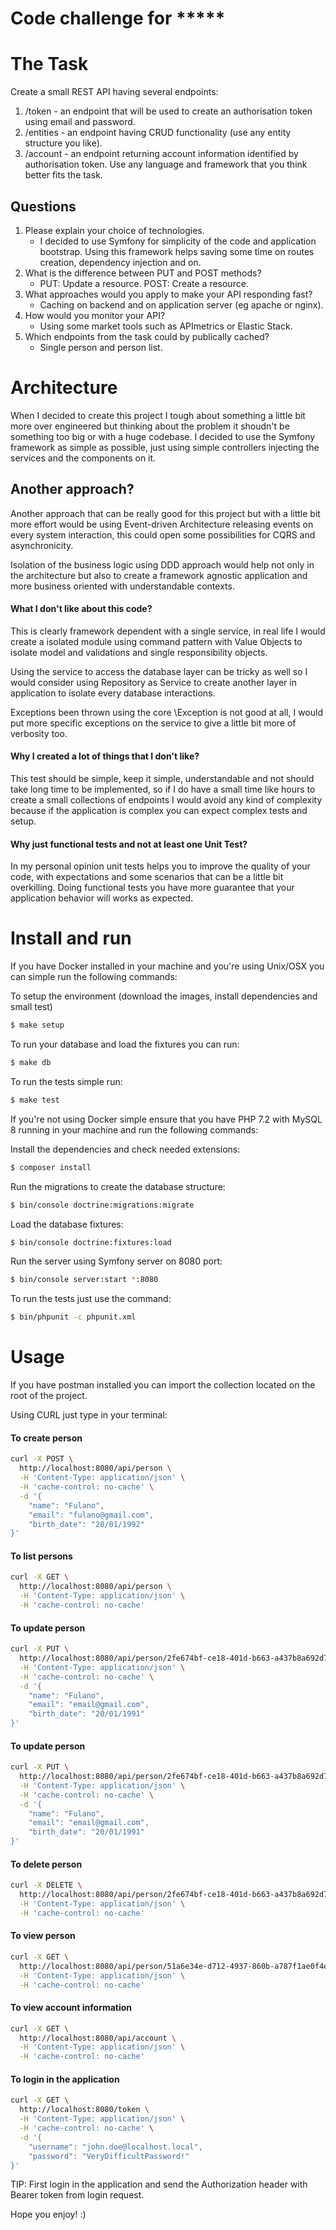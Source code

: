 Code challenge for *****
========================

# The Task

Create a small REST API having several endpoints:
1. /token - an endpoint that will be used to create an authorisation token using email
and password.
2. /entities - an endpoint having CRUD functionality (use any entity structure you like).
3. /account - an endpoint returning account information identified by authorisation
token.
Use any language and framework that you think better fits the task.

## Questions

1. Please explain your choice of technologies.
	- I decided to use Symfony for simplicity of the code and application bootstrap. Using this framework helps saving some time on routes creation, dependency injection and on.
2. What is the difference between PUT and POST methods?
	- PUT: Update a resource. POST: Create a resource.
3. What approaches would you apply to make your API responding fast?
	- Caching on backend and on application server (eg apache or nginx).
4. How would you monitor your API?
	- Using some market tools such as APImetrics or Elastic Stack.
5. Which endpoints from the task could by publically cached?
	- Single person and person list.
	
# Architecture

When I decided to create this project I tough about something a little bit more over engineered but thinking about the problem it shoudn't be something too big or with a huge codebase.
I decided to use the Symfony framework as simple as possible, just using simple controllers injecting the services and the components on it.

## Another approach?

Another approach that can be really good for this project but with a little bit more effort would be using Event-driven Architecture releasing events on every system interaction, this could open some possibilities for CQRS and asynchronicity.

Isolation of the business logic using DDD approach would help not only in the architecture but also to create a framework agnostic application and more business oriented with understandable contexts.

#### What I don't like about this code?

This is clearly framework dependent with a single service, in real life I would create a isolated module using command pattern with Value Objects to isolate model and validations and single responsibility objects.

Using the service to access the database layer can be tricky as well so I would consider using Repository as Service to create another layer in application to isolate every database interactions.

Exceptions been thrown using the core \Exception is not good at all, I would put more specific exceptions on the service to give a little bit more of verbosity too.

#### Why I created a lot of things that I don't like?

This test should be simple, keep it simple, understandable and not should take long time to be implemented, so if I do have a small time like hours to create a small collections of endpoints I would avoid any kind of complexity because if the application is complex you can expect complex tests and setup.

#### Why just functional tests and not at least one Unit Test?

In my personal opinion unit tests helps you to improve the quality of your code, with expectations and some scenarios that can be a little bit overkilling. Doing functional tests you have more guarantee that your application behavior will works as expected.


# Install and run

If you have Docker installed in your machine and you're using Unix/OSX you can simple run the following commands:

To setup the environment (download the images, install dependencies and small test)
```bash
$ make setup  
```

To run your database and load the fixtures you can run:
```bash
$ make db
```

To run the tests simple run:
```bash
$ make test
```

If you're not using Docker simple ensure that you have PHP 7.2 with MySQL 8 running in your machine and run the following commands:

Install the dependencies and check needed extensions:
```bash
$ composer install 
```

Run the migrations to create the database structure:
```bash
$ bin/console doctrine:migrations:migrate
```

Load the database fixtures:
```bash
$ bin/console doctrine:fixtures:load
```

Run the server using Symfony server on 8080 port:
```bash
$ bin/console server:start *:8080
```

To run the tests just use the command:
```bash
$ bin/phpunit -c phpunit.xml
```

# Usage

If you have postman installed you can import the collection located on the root of the project.

Using CURL just type in your terminal:

#### To create person
```bash
curl -X POST \
  http://localhost:8080/api/person \
  -H 'Content-Type: application/json' \
  -H 'cache-control: no-cache' \
  -d '{
	"name": "Fulano",
	"email": "fulano@gmail.com",
	"birth_date": "20/01/1992"
}'
``` 

#### To list persons
```bash
curl -X GET \
  http://localhost:8080/api/person \
  -H 'Content-Type: application/json' \
  -H 'cache-control: no-cache'
```

#### To update person
```bash
curl -X PUT \
  http://localhost:8080/api/person/2fe674bf-ce18-401d-b663-a437b8a692d7 \
  -H 'Content-Type: application/json' \
  -H 'cache-control: no-cache' \
  -d '{
	"name": "Fulano",
	"email": "email@gmail.com",
	"birth_date": "20/01/1991"
}'
```

#### To update person
```bash
curl -X PUT \
  http://localhost:8080/api/person/2fe674bf-ce18-401d-b663-a437b8a692d7 \
  -H 'Content-Type: application/json' \
  -H 'cache-control: no-cache' \
  -d '{
	"name": "Fulano",
	"email": "email@gmail.com",
	"birth_date": "20/01/1991"
}'
```

#### To delete person
```bash
curl -X DELETE \
  http://localhost:8080/api/person/2fe674bf-ce18-401d-b663-a437b8a692d7 \
  -H 'Content-Type: application/json' \
  -H 'cache-control: no-cache'
```

#### To view person
```bash
curl -X GET \
  http://localhost:8080/api/person/51a6e34e-d712-4937-860b-a787f1ae0f4e \
  -H 'Content-Type: application/json' \
  -H 'cache-control: no-cache'
```

#### To view account information
```bash
curl -X GET \
  http://localhost:8080/api/account \
  -H 'Content-Type: application/json' \
  -H 'cache-control: no-cache'
```

#### To login in the application
```bash
curl -X GET \
  http://localhost:8080/token \
  -H 'Content-Type: application/json' \
  -H 'cache-control: no-cache' \
  -d '{
	"username": "john.doe@localhost.local",
	"password": "VeryDifficultPassword!"
}'
```

TIP: First login in the application and send the Authorization header with Bearer token from login request.

Hope you enjoy! :)
